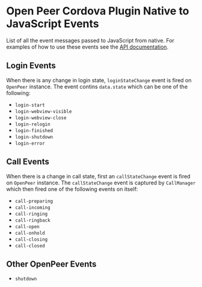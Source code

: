 # Open Peer Cordova Plugin Native to JavaScript Events
List of all the event messages passed to JavaScript from native. For examples of how to use these events see the [API documentation]().

## Login Events

When there is any change in login state, `loginStateChange` event is fired on `OpenPeer` instance. The event contins `data.state` which can be one of the following:

 * `login-start`
 * `login-webview-visible`
 * `login-webview-close`
 * `login-relogin`
 * `login-finished`
 * `login-shutdown`
 * `login-error`

## Call Events
When there is a change in call state, first an `callStateChange` event is fired on `OpenPeer` instance.
The `callStateChange` event is captured by `CallManager` which then fired one of the following events on itself:

 * `call-preparing`
 * `call-incoming`
 * `call-ringing`
 * `call-ringback`
 * `call-open`
 * `call-onhold`
 * `call-closing`
 * `call-closed`

## Other OpenPeer Events

 * `shutdown`

